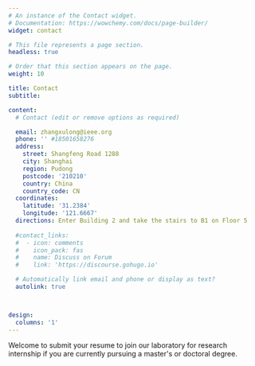 ```yaml
---
# An instance of the Contact widget.
# Documentation: https://wowchemy.com/docs/page-builder/
widget: contact

# This file represents a page section.
headless: true

# Order that this section appears on the page.
weight: 10

title: Contact
subtitle:

content:
  # Contact (edit or remove options as required)

  email: zhangxulong@ieee.org
  phone: '' #18501658276
  address:
    street: Shangfeng Road 1288
    city: Shanghai
    region: Pudong
    postcode: '210210'
    country: China
    country_code: CN
  coordinates:
    latitude: '31.2384'
    longitude: '121.6667'
  directions: Enter Building 2 and take the stairs to B1 on Floor 5
  
  #contact_links:
  #  - icon: comments
  #    icon_pack: fas
  #    name: Discuss on Forum
  #    link: 'https://discourse.gohugo.io'

  # Automatically link email and phone or display as text?
  autolink: true



design:
  columns: '1'
---
```


Welcome to submit your resume to join our laboratory for research internship if you are currently pursuing a master's or doctoral degree.